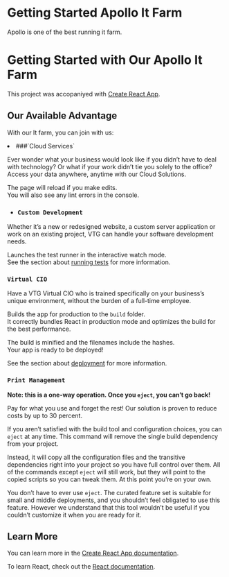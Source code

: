 
# Getting Started Apollo It Farm

Apollo is one of the best running it farm.


# Getting Started with Our Apollo It Farm

This project was accopaniyed with [Create React App](https://github.com/facebook/create-react-app).

## Our Available Advantage

With our It farm, you can join with us:

<li> ###`Cloud Services`</li>

Ever wonder what your business would look like if you didn’t have to deal with technology? Or what if your work didn’t tie you solely to the office? Access your data anywhere, anytime with our Cloud Solutions.


The page will reload if you make edits.\
You will also see any lint errors in the console.

* ### `Custom Development`
Whether it’s a new or redesigned website, a custom server application or work on an existing project, VTG can handle your software development needs.

Launches the test runner in the interactive watch mode.\
See the section about [running tests](https://facebook.github.io/create-react-app/docs/running-tests) for more information.

### `Virtual CIO`
Have a VTG Virtual CIO who is trained specifically on your business’s unique environment, without the burden of a full-time employee.


Builds the app for production to the `build` folder.\
It correctly bundles React in production mode and optimizes the build for the best performance.

The build is minified and the filenames include the hashes.\
Your app is ready to be deployed!

See the section about [deployment](https://facebook.github.io/create-react-app/docs/deployment) for more information.

### `Print Management`

**Note: this is a one-way operation. Once you `eject`, you can’t go back!**

Pay for what you use and forget the rest! Our solution is proven to reduce costs by up to 30 percent.

If you aren’t satisfied with the build tool and configuration choices, you can `eject` at any time. This command will remove the single build dependency from your project.

Instead, it will copy all the configuration files and the transitive dependencies right into your project so you have full control over them. All of the commands except `eject` will still work, but they will point to the copied scripts so you can tweak them. At this point you’re on your own.

You don’t have to ever use `eject`. The curated feature set is suitable for small and middle deployments, and you shouldn’t feel obligated to use this feature. However we understand that this tool wouldn’t be useful if you couldn’t customize it when you are ready for it.

## Learn More

You can learn more in the [Create React App documentation](https://facebook.github.io/create-react-app/docs/getting-started).

To learn React, check out the [React documentation](https://reactjs.org/).

